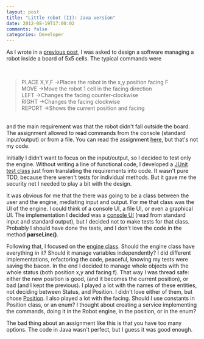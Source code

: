 ```yaml
---
layout: post
title: "Little robot (II): Java version"
date: 2012-08-19T17:00:02
comments: false
categories: Developer
---
```


As I wrote in a [previous post](http://gonfva.blogspot.com/2012/08/little-robot-i.html), I was asked to&nbsp;design a software managing a robot inside a board of 5x5 cells. The typical commands were<br /><div><br /><div style="text-align: left;"><blockquote class="tr_bq">PLACE X,Y,F -&gt;Places the robot in the x,y position facing F<br />MOVE -&gt;Move the robot 1 cell in the facing direction<br />LEFT -&gt;Changes the facing&nbsp;counter-clockwise<br />RIGHT -&gt;Changes the facing clockwise<br />REPORT -&gt;Shows the current position and facing</blockquote></div><br />and the main requirement was that the robot didn't fall outside the board. The assignment allowed to read commands from the console (standard input/output) or from a file. You can read the assignment [here](https://github.com/alexwibowo/Robot/blob/master/README), but that's not my code.


Initially I didn't want to focus on the input/output, so I decided to test only the engine. Without writing a line of functional code, I developed a [JUnit test class](https://github.com/gonfva/assignments/blob/master/gfvRobotJava/test/gfv/robot/RobotTest.java) just from translating the requirements into code. It wasn't pure TDD, because there weren't tests for individual methods. But it gave me the security net I needed to play a bit with the design.


It was obvious for me that the there was going to be a class between the user and the engine, mediating input and output. For me that class was the UI of the engine. I could think of a console UI, a file UI, or even a graphical UI. The implementation I decided was a [console UI](https://github.com/gonfva/assignments/blob/master/gfvRobotJava/src/gfv/robot/RobotConsoleUI.java) (read from standard input and standard output), but I decided not to make tests for that class. Probably I should have done the tests, and I don't love the code in the method <b>parseLine()</b>.


Following that, I focused on the [engine class](https://github.com/gonfva/assignments/blob/master/gfvRobotJava/src/gfv/robot/Robot.java). Should the engine class have everything in it? Should it manage variables independently? I did different implementations, refactoring the code, peaceful, knowing my tests were saving the bacon. In the end I decided to manage whole objects with the whole status (both position x,y and facing f). That way I was thread safe: either the new position is good, (and it becomes the current position), or bad (and I kept the previous). I played a lot with the names of these entities, not deciding between Status, and Position. I didn't love either of them, but chose [Position](https://github.com/gonfva/assignments/blob/master/gfvRobotJava/src/gfv/robot/Position.java). I also played a lot with the facing. Should I use constants in Position class, or an enum?&nbsp;I thought about creating a service implementing the commands, doing it in the Robot engine, in the position, or in the enum?


The bad thing about an assignment like this is that you have too many options. The code in Java wasn't perfect, but I guess it was good enough.


<br /></div>
